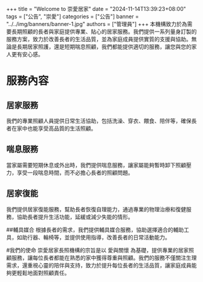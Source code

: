 +++
title = "Welcome to 崇愛居家"
date = "2024-11-14T13:39:23+08:00"
tags = ["公告", "崇愛"]
categories = ["公告"]
banner = "../../img/banners/banner-1.jpg"
authors = ["管理員"]
+++
本機構致力於為需要長期照顧的長者與家庭提供專業、貼心的居家服務。我們提供一系列量身訂製的服務方案，致力於改善長者的生活品質，並為家庭成員提供實質的支援與協助。無論是長期居家照護，還是短期喘息照顧，我們都能提供適切的服務，讓您與您的家人更有安心感。

# 服務內容
## 居家服務
我們的專業照顧人員提供日常生活協助，包括洗澡、穿衣、餵食、陪伴等，確保長者在家中也能享受高品質的生活照顧。

## 喘息服務
當家屬需要短期休息或外出時，我們提供喘息服務，讓家屬能夠暫時卸下照顧壓力，享受一段喘息時間，而不必擔心長者的照顧問題。

## 居家復能
我們提供居家復能服務，幫助長者恢復自理能力，通過專業的物理治療和復健服務，協助長者提升生活功能，延緩或減少失能的情形。

##輔具媒合
根據長者的需求，我們提供輔具媒合服務，協助選擇適合的輔助工具，如助行器、輪椅等，並提供使用指導，改善長者的日常活動能力。

#我們的使命
崇愛居家長照機構的宗旨是以 愛與關懷 為基礎，提供專業的居家照顧服務，讓每位長者都能在熟悉的家中獲得尊重與照顧。我們的服務不僅關注生理需求，還重視心靈的陪伴與支持，致力於提升每位長者的生活品質，讓家庭成員能夠更輕鬆地面對照顧責任。

